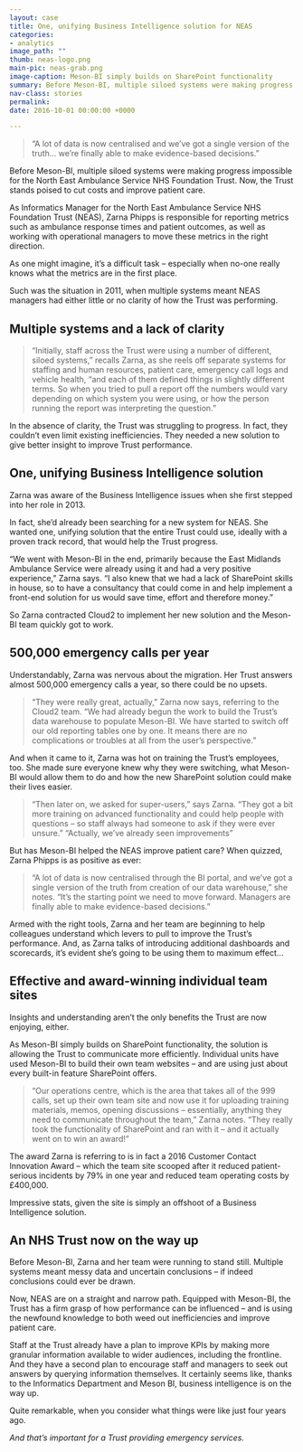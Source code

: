 ```yaml
---
layout: case
title: One, unifying Business Intelligence solution for NEAS
categories:
- analytics 
image_path: ""
thumb: neas-logo.png
main-pic: neas-grab.png
image-caption: Meson-BI simply builds on SharePoint functionality
summary: Before Meson-BI, multiple siloed systems were making progress impossible for the North East Ambulance Service NHS Foundation Trust. Now, the Trust stands poised to cut costs and improve patient care.
nav-class: stories
permalink:
date: 2016-10-01 00:00:00 +0000

---
```


> “A lot of data is now centralised and we’ve got a single version of the truth... we’re finally able to make evidence-based decisions.”

Before Meson-BI, multiple siloed systems were making progress impossible for the North East Ambulance Service NHS Foundation Trust. Now, the Trust stands poised to cut costs and improve patient care.

As Informatics Manager for the North East Ambulance Service NHS Foundation Trust (NEAS), Zarna Phipps is responsible for reporting metrics such as ambulance response times and patient outcomes, as well as working with operational managers to move these metrics in the right direction.

As one might imagine, it’s a difficult task – especially when no-one really knows what the metrics are in the first place.

Such was the situation in 2011, when multiple systems meant NEAS managers had either little or no clarity of how the Trust was performing.

## Multiple systems and a lack of clarity

> “Initially, staff across the Trust were using a number of different, siloed systems,” recalls Zarna, as she reels off separate systems for staffing and human resources, patient care, emergency call logs and vehicle health, “and each of them defined things in slightly different terms. So when you tried to pull a report off the numbers would vary depending on which system you were using, or how the person running the report was interpreting the question.”

In the absence of clarity, the Trust was struggling to progress. In fact, they couldn’t even limit existing inefficiencies. They needed a new solution to give better insight to improve Trust performance.

## One, unifying Business Intelligence solution

Zarna was aware of the Business Intelligence issues when she first stepped into her role in 2013.

In fact, she’d already been searching for a new system for NEAS. She wanted one, unifying solution that the entire Trust could use, ideally with a proven track record, that would help the Trust progress.

“We went with Meson-BI in the end, primarily because the East Midlands Ambulance Service were already using it and had a very positive experience,” Zarna says. “I also knew that we had a lack of SharePoint skills in house, so to have a consultancy that could come in and help implement a front-end solution for us would save time, effort and therefore money.”

So Zarna contracted Cloud2 to implement her new solution and the Meson-BI team quickly got to work.

## 500,000 emergency calls per year

Understandably, Zarna was nervous about the migration. Her Trust answers almost 500,000 emergency calls a year, so there could be no upsets.

> “They were really great, actually,” Zarna now says, referring to the Cloud2 team. “We had already begun the work to build the Trust’s data warehouse to populate Meson-BI. We have started to switch off our old reporting tables one by one. It means there are no complications or troubles at all from the user’s perspective.”

And when it came to it, Zarna was hot on training the Trust’s employees, too. She made sure everyone knew why they were switching, what Meson-BI would allow them to do and how the new SharePoint solution could make their lives easier.

> “Then later on, we asked for super-users,” says Zarna. “They got a bit more training on advanced functionality and could help people with questions – so staff always had someone to ask if they were ever unsure.”
> “Actually, we’ve already seen improvements”

But has Meson-BI helped the NEAS improve patient care? When quizzed, Zarna Phipps is as positive as ever:

> “A lot of data is now centralised through the BI portal, and we’ve got a single version of the truth from creation of our data warehouse,” she notes. “It’s the starting point we need to move forward. Managers are finally able to make evidence-based decisions.”

Armed with the right tools, Zarna and her team are beginning to help colleagues understand which levers to pull to improve the Trust’s performance. And, as Zarna talks of introducing additional dashboards and scorecards, it’s evident she’s going to be using them to maximum effect...

## Effective and award-winning individual team sites

Insights and understanding aren’t the only benefits the Trust are now enjoying, either.

As Meson-BI simply builds on SharePoint functionality, the solution is allowing the Trust to communicate more efficiently. Individual units have used Meson-BI to build their own team websites – and are using just about every built-in feature SharePoint offers.

> “Our operations centre, which is the area that takes all of the 999 calls, set up their own team site and now use it for uploading training materials, memos, opening discussions – essentially, anything they need to communicate throughout the team,” Zarna notes. “They really took the functionality of SharePoint and ran with it – and it actually went on to win an award!”

The award Zarna is referring to is in fact a 2016 Customer Contact Innovation Award – which the team site scooped after it reduced patient-serious incidents by 79% in one year and reduced team operating costs by £400,000.

Impressive stats, given the site is simply an offshoot of a Business Intelligence solution.

## An NHS Trust now on the way up

Before Meson-BI, Zarna and her team were running to stand still. Multiple systems meant messy data and uncertain conclusions – if indeed conclusions could ever be drawn.

Now, NEAS are on a straight and narrow path. Equipped with Meson-BI, the Trust has a firm grasp of how performance can be influenced – and is using the newfound knowledge to both weed out inefficiencies and improve patient care.

Staff at the Trust already have a plan to improve KPIs by making more granular information available to wider audiences, including the frontline. And they have a second plan to encourage staff and managers to seek out answers by querying information themselves. It certainly seems like, thanks to the Informatics Department and Meson BI, business intelligence is on the way up.

Quite remarkable, when you consider what things were like just four years ago.

_And that’s important for a Trust providing emergency services._